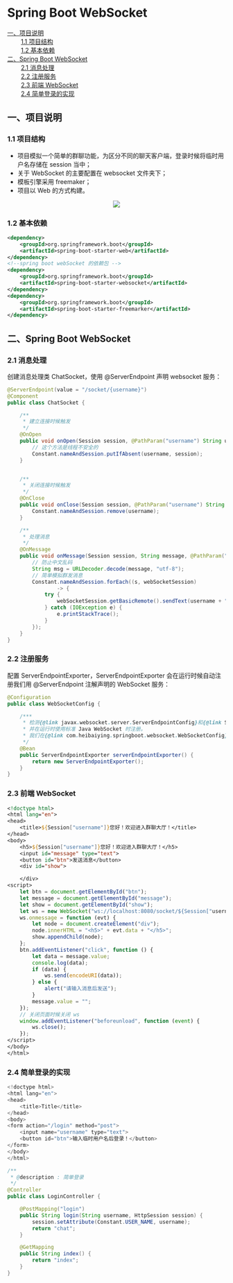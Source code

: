 # Spring Boot WebSocket
<nav>
<a href="#一项目说明">一、项目说明</a><br/>
&nbsp;&nbsp;&nbsp;&nbsp;&nbsp;&nbsp;&nbsp;&nbsp;<a href="#11-项目结构">1.1 项目结构</a><br/>
&nbsp;&nbsp;&nbsp;&nbsp;&nbsp;&nbsp;&nbsp;&nbsp;<a href="#12-基本依赖">1.2 基本依赖</a><br/>
<a href="#二Spring-Boot-WebSocket">二、Spring Boot WebSocket</a><br/>
&nbsp;&nbsp;&nbsp;&nbsp;&nbsp;&nbsp;&nbsp;&nbsp;<a href="#21-消息处理">2.1 消息处理</a><br/>
&nbsp;&nbsp;&nbsp;&nbsp;&nbsp;&nbsp;&nbsp;&nbsp;<a href="#22-注册服务">2.2 注册服务</a><br/>
&nbsp;&nbsp;&nbsp;&nbsp;&nbsp;&nbsp;&nbsp;&nbsp;<a href="#23-前端-WebSocket">2.3 前端 WebSocket</a><br/>
&nbsp;&nbsp;&nbsp;&nbsp;&nbsp;&nbsp;&nbsp;&nbsp;<a href="#24-简单登录的实现">2.4 简单登录的实现</a><br/>
</nav>

## 一、项目说明

### 1.1 项目结构

- 项目模拟一个简单的群聊功能，为区分不同的聊天客户端，登录时候将临时用户名存储在 session 当中；
- 关于 WebSocket 的主要配置在 websocket 文件夹下；
- 模板引擎采用 freemaker；
- 项目以 Web 的方式构建。

<div align="center"> <img src="https://gitee.com/heibaiying/spring-samples-for-all/raw/master/pictures/spring-boot-websocket.png"/> </div>


### 1.2 基本依赖

```xml
<dependency>
    <groupId>org.springframework.boot</groupId>
    <artifactId>spring-boot-starter-web</artifactId>
</dependency>
<!--spring boot webSocket 的依赖包 -->
<dependency>
    <groupId>org.springframework.boot</groupId>
    <artifactId>spring-boot-starter-websocket</artifactId>
</dependency>
<dependency>
    <groupId>org.springframework.boot</groupId>
    <artifactId>spring-boot-starter-freemarker</artifactId>
</dependency>
```



## 二、Spring Boot WebSocket

### 2.1 消息处理

创建消息处理类 ChatSocket，使用 @ServerEndpoint 声明 websocket 服务：

```java
@ServerEndpoint(value = "/socket/{username}")
@Component
public class ChatSocket {

    /**
     * 建立连接时候触发
     */
    @OnOpen
    public void onOpen(Session session, @PathParam("username") String username) {
        // 这个方法是线程不安全的
        Constant.nameAndSession.putIfAbsent(username, session);
    }


    /**
     * 关闭连接时候触发
     */
    @OnClose
    public void onClose(Session session, @PathParam("username") String username) {
        Constant.nameAndSession.remove(username);
    }

    /**
     * 处理消息
     */
    @OnMessage
    public void onMessage(Session session, String message, @PathParam("username") String username) throws UnsupportedEncodingException {
        // 防止中文乱码
        String msg = URLDecoder.decode(message, "utf-8");
        // 简单模拟群发消息
        Constant.nameAndSession.forEach((s, webSocketSession)
                -> {
            try {
                webSocketSession.getBasicRemote().sendText(username + " : " + msg);
            } catch (IOException e) {
                e.printStackTrace();
            }
        });
    }
}

```

### 2.2 注册服务

配置 ServerEndpointExporter，ServerEndpointExporter 会在运行时候自动注册我们用 @ServerEndpoint 注解声明的 WebSocket 服务：

```java
@Configuration
public class WebSocketConfig {

    /***
     * 检测{@link javax.websocket.server.ServerEndpointConfig}和{@link ServerEndpoint} 类型的 bean，
     * 并在运行时使用标准 Java WebSocket 时注册。
     * 我们在{@link com.heibaiying.springboot.websocket.WebSocketConfig}中就是使用@ServerEndpoint 去声明 websocket 服务
     */
    @Bean
    public ServerEndpointExporter serverEndpointExporter() {
        return new ServerEndpointExporter();
    }
}
```

### 2.3 前端 WebSocket

```jsp
<!doctype html>
<html lang="en">
<head>
    <title>${Session["username"]}您好！欢迎进入群聊大厅！</title>
</head>
<body>
    <h5>${Session["username"]}您好！欢迎进入群聊大厅！</h5>
    <input id="message" type="text">
    <button id="btn">发送消息</button>
    <div id="show">

    </div>
<script>
    let btn = document.getElementById("btn");
    let message = document.getElementById("message");
    let show = document.getElementById("show");
    let ws = new WebSocket("ws://localhost:8080/socket/${Session["username"]}");
    ws.onmessage = function (evt) {
        let node = document.createElement("div");
        node.innerHTML = "<h5>" + evt.data + "</h5>";
        show.appendChild(node);
    };
    btn.addEventListener("click", function () {
        let data = message.value;
        console.log(data);
        if (data) {
            ws.send(encodeURI(data));
        } else {
            alert("请输入消息后发送");
        }
        message.value = "";
    });
    // 关闭页面时候关闭 ws
    window.addEventListener("beforeunload", function (event) {
        ws.close();
    });
</script>
</body>
</html>

```

### 2.4 简单登录的实现

```java
<!doctype html>
<html lang="en">
<head>
    <title>Title</title>
</head>
<body>
<form action="/login" method="post">
    <input name="username" type="text">
    <button id="btn">输入临时用户名后登录！</button>
</form>
</body>
</html>
```

```java
/**
 * @description : 简单登录
 */
@Controller
public class LoginController {

    @PostMapping("login")
    public String login(String username, HttpSession session) {
        session.setAttribute(Constant.USER_NAME, username);
        return "chat";
    }

    @GetMapping
    public String index() {
        return "index";
    }
}
```

